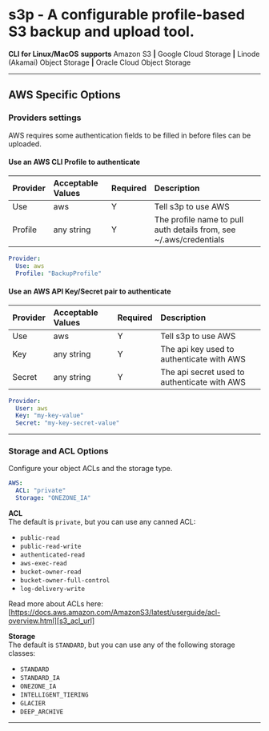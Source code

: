 # s3p - A configurable profile-based S3 backup and upload tool.

**CLI for Linux/MacOS**  **supports** Amazon S3 **|** Google Cloud Storage **|** Linode (Akamai) Object Storage
**|** Oracle Cloud Object Storage

---

## AWS Specific Options

### Providers settings

AWS requires some authentication fields to be filled in before files can be uploaded.

#### Use an AWS CLI Profile to authenticate

| Provider | Acceptable Values | Required | Description                                                        |
|:---------|:------------------|:---------|:-------------------------------------------------------------------|
| Use      | aws               | Y        | Tell s3p to use AWS                                                |
| Profile  | any string        | Y        | The profile name to pull auth details from, see ~/.aws/credentials |

```yaml
Provider:
  Use: aws
  Profile: "BackupProfile"
```

#### Use an AWS API Key/Secret pair to authenticate

| Provider | Acceptable Values | Required | Description                                  |
|:---------|:------------------|:---------|:---------------------------------------------|
| Use      | aws               | Y        | Tell s3p to use AWS                          |
| Key      | any string        | Y        | The api key used to authenticate with AWS    |
| Secret   | any string        | Y        | The api secret used to authenticate with AWS |

```yaml
Provider:
  User: aws
  Key: "my-key-value"
  Secret: "my-key-secret-value"
```

---

### Storage and ACL Options

Configure your object ACLs and the storage type.

```yaml
AWS:
  ACL: "private"
  Storage: "ONEZONE_IA"
```

**ACL** <br/>
The default is `private`, but you can use any canned ACL:

- `public-read`
- `public-read-write`
- `authenticated-read`
- `aws-exec-read`
- `bucket-owner-read`
- `bucket-owner-full-control`
- `log-delivery-write`

Read more about ACLs here: [https://docs.aws.amazon.com/AmazonS3/latest/userguide/acl-overview.html][s3_acl_url]

**Storage** <br/>
The default is `STANDARD`, but you can use any of the following storage classes:

- `STANDARD`
- `STANDARD_IA`
- `ONEZONE_IA`
- `INTELLIGENT_TIERING`
- `GLACIER`
- `DEEP_ARCHIVE`

---